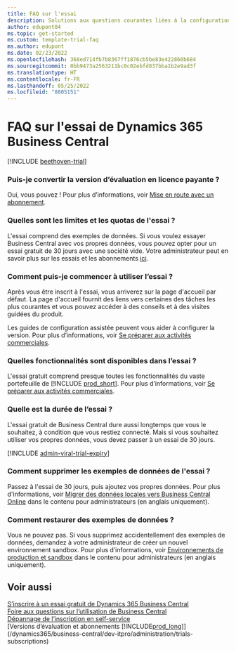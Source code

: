 ```yaml
---
title: FAQ sur l'essai
description: Solutions aux questions courantes liées à la configuration et à la gestion de la version d’évaluation de Dynamics 365 Business Central. Découvrez comment résoudre les problèmes spécifiques à la plateforme et aux applications.
author: edupont04
ms.topic: get-started
ms.custom: template-trial-faq
ms.author: edupont
ms.date: 02/23/2022
ms.openlocfilehash: 368ed714fb7b8367ff1876cb5be83e422860b684
ms.sourcegitcommit: 0bb9473a2563211bc0c02ebfd837bba1b2e9ad3f
ms.translationtype: HT
ms.contentlocale: fr-FR
ms.lasthandoff: 05/25/2022
ms.locfileid: "8805151"
---
```

# <a name="dynamics-365-business-central-trial-faq"></a>FAQ sur l'essai de Dynamics 365 Business Central

[!INCLUDE [beethoven-trial](includes/beethoven-trial.md)]

### <a name="can-i-convert-the-trial-to-a-paid-license"></a>Puis-je convertir la version d’évaluation en licence payante ?

Oui, vous pouvez ! Pour plus d’informations, voir [Mise en route avec un abonnement](trial-signup.md#get-started-with-a-subscription).  

### <a name="what-are-the-trial-limits-and-quotas"></a>Quelles sont les limites et les quotas de l'essai ?

L'essai comprend des exemples de données. Si vous voulez essayer Business Central avec vos propres données, vous pouvez opter pour un essai gratuit de 30 jours avec une société vide. Votre administrateur peut en savoir plus sur les essais et les abonnements [ici](/dynamics365/business-central/dev-itpro/administration/trials-subscriptions).  

### <a name="how-do-i-start-using-the-trial"></a>Comment puis-je commencer à utiliser l’essai ?

Après vous être inscrit à l'essai, vous arriverez sur la page d'accueil par défaut. La page d'accueil fournit des liens vers certaines des tâches les plus courantes et vous pouvez accéder à des conseils et à des visites guidées du produit.  

Les guides de configuration assistée peuvent vous aider à configurer la version. Pour plus d’informations, voir [Se préparer aux activités commerciales](ui-get-ready-business.md).  

### <a name="what-features-are-available-in-the-trial"></a>Quelles fonctionnalités sont disponibles dans l’essai ?

L'essai gratuit comprend presque toutes les fonctionnalités du vaste portefeuille de [!INCLUDE [prod_short](includes/prod_short.md)]. Pour plus d’informations, voir [Se préparer aux activités commerciales](ui-get-ready-business.md).  

### <a name="how-long-does-the-trial-last"></a>Quelle est la durée de l’essai ?

L'essai gratuit de Business Central dure aussi longtemps que vous le souhaitez, à condition que vous restiez connecté. Mais si vous souhaitez utiliser vos propres données, vous devez passer à un essai de 30 jours.  

[!INCLUDE [admin-viral-trial-expiry](includes/admin-viral-trial-expiry.md)]

### <a name="how-do-i-remove-sample-data-from-the-trial"></a>Comment supprimer les exemples de données de l'essai ?

Passez à l'essai de 30 jours, puis ajoutez vos propres données. Pour plus d'informations, voir [Migrer des données locales vers Business Central Online](/dynamics365/business-central/dev-itpro/administration/migrate-data) dans le contenu pour administrateurs (en anglais uniquement).  

### <a name="how-do-i-restore-sample-data"></a>Comment restaurer des exemples de données ?

Vous ne pouvez pas. Si vous supprimez accidentellement des exemples de données, demandez à votre administrateur de créer un nouvel environnement sandbox. Pour plus d’informations, voir [Environnements de production et sandbox](/dynamics365/business-central/dev-itpro/administration/environment-types) dans le contenu pour administrateurs (en anglais uniquement).  

## <a name="see-also"></a>Voir aussi

[S’inscrire à un essai gratuit de Dynamics 365 Business Central](trial-signup.md)  
[Foire aux questions sur l’utilisation de Business Central](across-faq.yml)  
[Dépannage de l’inscription en self-service](ui-troubleshoot-self-signup.md)  
[Versions d’évaluation et abonnements [!INCLUDE[prod_long](includes/prod_long.md)]](/dynamics365/business-central/dev-itpro/administration/trials-subscriptions)  
